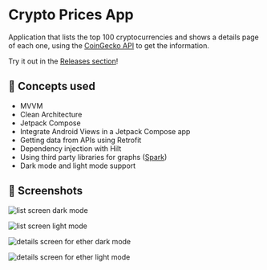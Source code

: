 # Crypto Prices App

Application that lists the top 100 cryptocurrencies and shows a details page of each one, using the [CoinGecko API](https://www.coingecko.com/en/api) to get the information.

Try it out in the [Releases section](https://github.com/xtommas/cryptoAppAndroid/releases)!

## 🧠 Concepts used

- MVVM
- Clean Architecture
- Jetpack Compose
- Integrate Android Views in a Jetpack Compose app
- Getting data from APIs using Retrofit
- Dependency injection with Hilt
- Using third party libraries for graphs ([Spark](https://github.com/robinhood/spark))
- Dark mode and light mode support

## 📸 Screenshots

![list screen dark mode](images/cryptoAppListDark.png)

![list screen light mode](images/cryptoAppListLight.png)

![details screen for ether dark mode](images/cryptoAppDetailsDark.png)

![details screen for ether light mode](images/cryptoAppDetailsLight.png)
